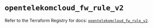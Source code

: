 # `opentelekomcloud_fw_rule_v2`

Refer to the Terraform Registry for docs: [`opentelekomcloud_fw_rule_v2`](https://registry.terraform.io/providers/opentelekomcloud/opentelekomcloud/1.36.20/docs/resources/fw_rule_v2).
